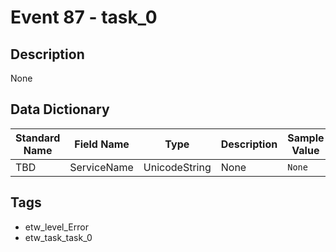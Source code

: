 # Event 87 - task_0

## Description
None

## Data Dictionary
|Standard Name|Field Name|Type|Description|Sample Value|
|---|---|---|---|---|
|TBD|ServiceName|UnicodeString|None|`None`|

## Tags
* etw_level_Error
* etw_task_task_0